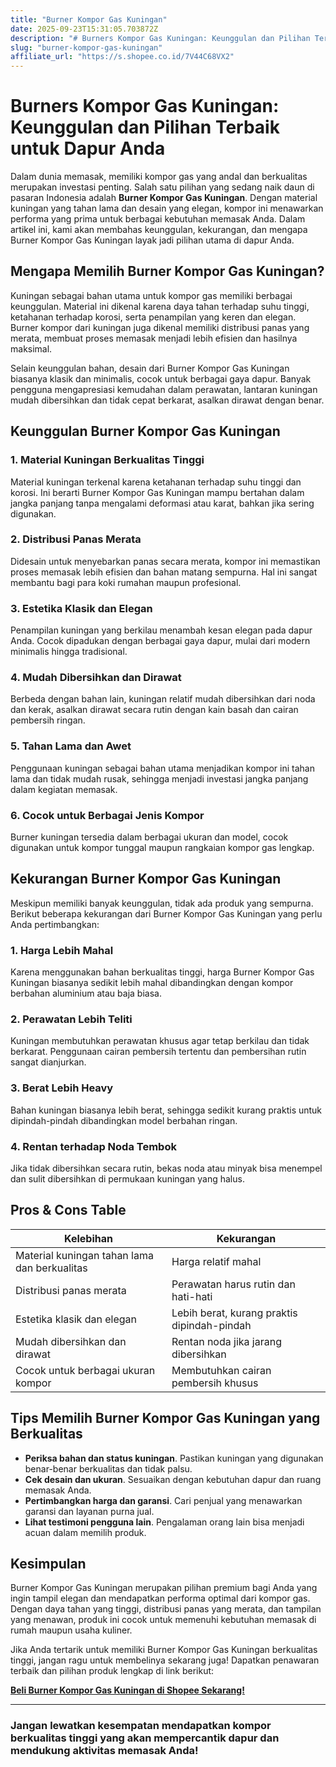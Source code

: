 ```yaml
---
title: "Burner Kompor Gas Kuningan"
date: 2025-09-23T15:31:05.703872Z
description: "# Burners Kompor Gas Kuningan: Keunggulan dan Pilihan Terbaik untuk Dapur Anda..."
slug: "burner-kompor-gas-kuningan"
affiliate_url: "https://s.shopee.co.id/7V44C68VX2"
---
```

# Burners Kompor Gas Kuningan: Keunggulan dan Pilihan Terbaik untuk Dapur Anda

Dalam dunia memasak, memiliki kompor gas yang andal dan berkualitas merupakan investasi penting. Salah satu pilihan yang sedang naik daun di pasaran Indonesia adalah **Burner Kompor Gas Kuningan**. Dengan material kuningan yang tahan lama dan desain yang elegan, kompor ini menawarkan performa yang prima untuk berbagai kebutuhan memasak Anda. Dalam artikel ini, kami akan membahas keunggulan, kekurangan, dan mengapa Burner Kompor Gas Kuningan layak jadi pilihan utama di dapur Anda.

## Mengapa Memilih Burner Kompor Gas Kuningan?

Kuningan sebagai bahan utama untuk kompor gas memiliki berbagai keunggulan. Material ini dikenal karena daya tahan terhadap suhu tinggi, ketahanan terhadap korosi, serta penampilan yang keren dan elegan. Burner kompor dari kuningan juga dikenal memiliki distribusi panas yang merata, membuat proses memasak menjadi lebih efisien dan hasilnya maksimal.

Selain keunggulan bahan, desain dari Burner Kompor Gas Kuningan biasanya klasik dan minimalis, cocok untuk berbagai gaya dapur. Banyak pengguna mengapresiasi kemudahan dalam perawatan, lantaran kuningan mudah dibersihkan dan tidak cepat berkarat, asalkan dirawat dengan benar.

## Keunggulan Burner Kompor Gas Kuningan

### 1. Material Kuningan Berkualitas Tinggi

Material kuningan terkenal karena ketahanan terhadap suhu tinggi dan korosi. Ini berarti Burner Kompor Gas Kuningan mampu bertahan dalam jangka panjang tanpa mengalami deformasi atau karat, bahkan jika sering digunakan.

### 2. Distribusi Panas Merata

Didesain untuk menyebarkan panas secara merata, kompor ini memastikan proses memasak lebih efisien dan bahan matang sempurna. Hal ini sangat membantu bagi para koki rumahan maupun profesional.

### 3. Estetika Klasik dan Elegan

Penampilan kuningan yang berkilau menambah kesan elegan pada dapur Anda. Cocok dipadukan dengan berbagai gaya dapur, mulai dari modern minimalis hingga tradisional.

### 4. Mudah Dibersihkan dan Dirawat

Berbeda dengan bahan lain, kuningan relatif mudah dibersihkan dari noda dan kerak, asalkan dirawat secara rutin dengan kain basah dan cairan pembersih ringan.

### 5. Tahan Lama dan Awet

Penggunaan kuningan sebagai bahan utama menjadikan kompor ini tahan lama dan tidak mudah rusak, sehingga menjadi investasi jangka panjang dalam kegiatan memasak.

### 6. Cocok untuk Berbagai Jenis Kompor

Burner kuningan tersedia dalam berbagai ukuran dan model, cocok digunakan untuk kompor tunggal maupun rangkaian kompor gas lengkap.

## Kekurangan Burner Kompor Gas Kuningan

Meskipun memiliki banyak keunggulan, tidak ada produk yang sempurna. Berikut beberapa kekurangan dari Burner Kompor Gas Kuningan yang perlu Anda pertimbangkan:

### 1. Harga Lebih Mahal

Karena menggunakan bahan berkualitas tinggi, harga Burner Kompor Gas Kuningan biasanya sedikit lebih mahal dibandingkan dengan kompor berbahan aluminium atau baja biasa.

### 2. Perawatan Lebih Teliti

Kuningan membutuhkan perawatan khusus agar tetap berkilau dan tidak berkarat. Penggunaan cairan pembersih tertentu dan pembersihan rutin sangat dianjurkan.

### 3. Berat Lebih Heavy

Bahan kuningan biasanya lebih berat, sehingga sedikit kurang praktis untuk dipindah-pindah dibandingkan model berbahan ringan.

### 4. Rentan terhadap Noda Tembok

Jika tidak dibersihkan secara rutin, bekas noda atau minyak bisa menempel dan sulit dibersihkan di permukaan kuningan yang halus.

## Pros & Cons Table

| **Kelebihan**                     | **Kekurangan**                         |
|----------------------------------|--------------------------------------|
| Material kuningan tahan lama dan berkualitas | Harga relatif mahal                 |
| Distribusi panas merata          | Perawatan harus rutin dan hati-hati |
| Estetika klasik dan elegan     | Lebih berat, kurang praktis dipindah-pindah |
| Mudah dibersihkan dan dirawat  | Rentan noda jika jarang dibersihkan |
| Cocok untuk berbagai ukuran kompor | Membutuhkan cairan pembersih khusus |

## Tips Memilih Burner Kompor Gas Kuningan yang Berkualitas

- **Periksa bahan dan status kuningan**. Pastikan kuningan yang digunakan benar-benar berkualitas dan tidak palsu.
- **Cek desain dan ukuran**. Sesuaikan dengan kebutuhan dapur dan ruang memasak Anda.
- **Pertimbangkan harga dan garansi**. Cari penjual yang menawarkan garansi dan layanan purna jual.
- **Lihat testimoni pengguna lain**. Pengalaman orang lain bisa menjadi acuan dalam memilih produk.

## Kesimpulan

Burner Kompor Gas Kuningan merupakan pilihan premium bagi Anda yang ingin tampil elegan dan mendapatkan performa optimal dari kompor gas. Dengan daya tahan yang tinggi, distribusi panas yang merata, dan tampilan yang menawan, produk ini cocok untuk memenuhi kebutuhan memasak di rumah maupun usaha kuliner.

Jika Anda tertarik untuk memiliki Burner Kompor Gas Kuningan berkualitas tinggi, jangan ragu untuk membelinya sekarang juga! Dapatkan penawaran terbaik dan pilihan produk lengkap di link berikut:

[**Beli Burner Kompor Gas Kuningan di Shopee Sekarang!**](https://s.shopee.co.id/7V44C68VX2)

---

### Jangan lewatkan kesempatan mendapatkan kompor berkualitas tinggi yang akan mempercantik dapur dan mendukung aktivitas memasak Anda!